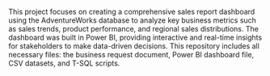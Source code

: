 
This project focuses on creating a comprehensive sales report dashboard using the AdventureWorks database to analyze key business metrics such as sales trends, product performance, and regional sales distributions. The dashboard was built in Power BI, providing interactive and real-time insights for stakeholders to make data-driven decisions. This repository includes all necessary files: the business request document, Power BI dashboard file, CSV datasets, and T-SQL scripts.
